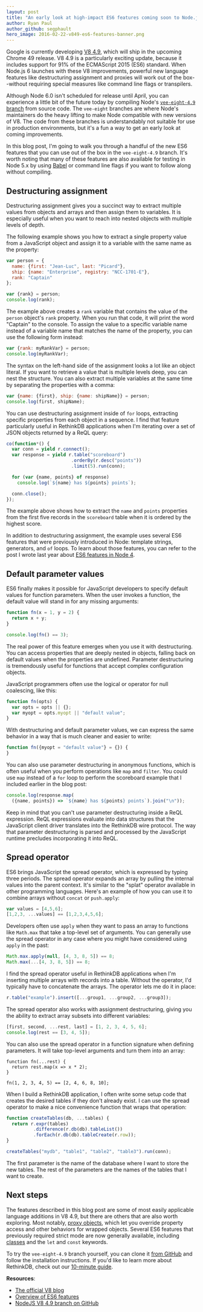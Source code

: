 ```yaml
---
layout: post
title: "An early look at high-impact ES6 features coming soon to Node.js"
author: Ryan Paul
author_github: segphault
hero_image: 2016-02-22-v849-es6-features-banner.png
---
```


Google is currently developing [V8 4.9][49post], which will ship in the
upcoming Chrome 49 release. V8 4.9 is a particularly exciting update,
because it includes support for 91% of the ECMAScript 2015 (ES6) standard.
When Node.js 6 launches with these V8 improvements, powerful new language
features like destructuring assignment and proxies will work out of the
box--without requiring special measures like command line flags or
transpilers.

Although Node 6.0 isn't scheduled for release until April, you can
experience a little bit of the future today by compiling Node's
[`vee-eight-4.9` branch][49branch] from source code. The `vee-eight`
branches are where Node's maintainers do the heavy lifting to make Node
compatible with new versions of V8. The code from these branches is
understandably not suitable for use in production environments, but it's a
fun a way to get an early look at coming improvements.

In this blog post, I'm going to walk you through a handful of the new ES6
features that you can use out of the box in the `vee-eight-4.9` branch. It's
worth noting that many of these features are also available for testing in
Node 5.x by using [Babel][] or command line flags if you want to follow
along without compiling.

<!--more-->

## Destructuring assignment

Destructuring assignment gives you a succinct way to extract multiple values
from objects and arrays and then assign them to variables. It is especially
useful when you want to reach into nested objects with multiple levels of
depth.

The following example shows you how to extract a single property value from
a JavaScript object and assign it to a variable with the same name as the
property:

```javascript
var person = {
  name: {first: "Jean-Luc", last: "Picard"},
  ship: {name: "Enterprise", registry: "NCC-1701-E"},
  rank: "Captain"
};

var {rank} = person;
console.log(rank); 
```

The example above creates a `rank` variable that contains the value of the
`person` object's `rank` property. When you run that code, it will print the
word "Captain" to the console. To assign the value to a specific variable
name instead of a variable name that matches the name of the property, you
can use the following form instead:

```javascript
var {rank: myRankVar} = person;
console.log(myRankVar); 
```

The syntax on the left-hand side of the assignment looks a lot like an
object literal. If you want to retrieve a value that is multiple levels
deep, you can nest the structure. You can also extract multiple variables at
the same time by separating the properties with a comma:

```javascript
var {name: {first}, ship: {name: shipName}} = person;
console.log(first, shipName);
```

You can use destructuring assignment inside of `for` loops, extracting
specific properties from each object in a sequence. I find that feature
particularly useful in RethinkDB applications when I'm iterating over a set
of JSON objects returned by a ReQL query:

```javascript
co(function*() {
  var conn = yield r.connect();
  var response = yield r.table("scoreboard")
                        .orderBy(r.desc("points"))
                        .limit(5).run(conn);

  for (var {name, points} of response)
    console.log(`${name} has ${points} points`);

  conn.close();
});
```

The example above shows how to extract the `name` and `points` properties
from the first five records in the `scoreboard` table when it is ordered by
the highest score.

In addition to destructuring assignment, the example uses several ES6
features that were previously introduced in Node: template strings,
generators, and `of` loops. To learn about those features, you can refer to
the post I wrote last year about [ES6 features in Node 4][node4post].  

## Default parameter values

ES6 finally makes it possible for JavaScript developers to specify default
values for function parameters. When the user invokes a function, the
default value will stand in for any missing arguments:

```javascript
function fn(x = 1, y = 2) {
  return x + y;
}

console.log(fn() == 3);
```

The real power of this feature emerges when you use it with destructuring.
You can access properties that are deeply nested in objects, falling back on
default values when the properties are undefined. Parameter destructuring is
tremendously useful for functions that accept complex configuration objects.

JavaScript programmers often use the logical or operator for null
coalescing, like this:

```javascript
function fn(opts) {
  var opts = opts || {};
  var myopt = opts.myopt || "default value";
}
```

With destructuring and default parameter values, we can express the same
behavior in a way that is much cleaner and easier to write:

```javascript
function fn({myopt = "default value"} = {}) {
}
```

You can also use parameter destructuring in anonymous functions, which is
often useful when you perform operations like `map` and `filter`. You could
use `map` instead of a `for` loop to perform the scoreboard example that I
included earlier in the blog post:

```javascript
console.log(response.map(
  ({name, points}) => `${name} has ${points} points`).join("\n"));
```

Keep in mind that you can't use parameter destructuring inside a ReQL
expression. ReQL expressions evaluate into data structures that the
JavaScript client driver translates into the RethinkDB wire protocol. The
way that parameter destructuring is parsed and processed by the JavaScript
runtime precludes incorporating it into ReQL.

## Spread operator

ES6 brings JavaScript the spread operator, which is expressed by typing
three periods. The spread operator expands an array by pulling the internal
values into the parent context. It's similar to the "splat" operator
available in other programming languages. Here's an example of how you can
use it to combine arrays without `concat` or `push.apply`:

```javascript
var values = [4,5,6];
[1,2,3, ...values] == [1,2,3,4,5,6];
```

Developers often use `apply` when they want to pass an array to functions
like `Math.max` that take a top-level set of arguments. You can generally
use the spread operator in any case where you might have considered using
`apply` in the past:

```javascript
Math.max.apply(null, [4, 3, 8, 5]) == 8;
Math.max(...[4, 3, 8, 5]) == 8;
```

I find the spread operator useful in RethinkDB applications when I'm
inserting multiple arrays with records into a table. Without the operator,
I'd typically have to concatenate the arrays. The operator lets me do it in
place:

```javascript
r.table("example").insert([...group1, ...group2, ...group3]);
```

The spread operator also works with assignment destructuring, giving you the
ability to extract array subsets into different variables:

```javascript
[first, second, ...rest, last] = [1, 2, 3, 4, 5, 6];
console.log(rest == [3, 4, 5]);
```

You can also use the spread operator in a function signature when defining
parameters. It will take top-level arguments and turn them into an array:

```javscript
function fn(...rest) {
  return rest.map(x => x * 2);
}

fn(1, 2, 3, 4, 5) == [2, 4, 6, 8, 10];
```

When I build a RethinkDB application, I often write some setup code that
creates the desired tables if they don't already exist. I can use the spread
operator to make a nice convenience function that wraps that operation:

```javascript
function createTables(db, ...tables) {
  return r.expr(tables)
          .difference(r.db(db).tableList())
          .forEach(r.db(db).tableCreate(r.row));
}

createTables("mydb", "table1", "table2", "table3").run(conn);
```

The first parameter is the name of the database where I want to store the
new tables. The rest of the parameters are the names of the tables that I
want to create.

## Next steps

The features described in this blog post are some of most easily applicable
language additions in V8 4.9, but there are others that are also worth
exploring. Most notably, [proxy objects][], which let you override property
access and other behaviors for wrapped objects. Several ES6 features that
previously required strict mode are now generally available, including
[classes][] and the `let` and `const` keywords.

To try the `vee-eight-4.9` branch yourself, you can clone it
[from GitHub][49branch] and follow the installation instructions.
If you'd like to learn more about RethinkDB, check out our
[10-minute guide][10min].

**Resources**:

* [The official V8 blog][49post]
* [Overview of ES6 features][es6overview]
* [NodeJS V8 4.9 branch on GitHub][49branch]

[49post]: http://v8project.blogspot.com/2016/01/v8-release-49.html
[49branch]: https://github.com/nodejs/node/tree/vee-eight-4.9
[Babel]: https://babeljs.io/
[node4post]: /blog/node-4/
[proxy objects]: https://developer.mozilla.org/en-US/docs/Web/JavaScript/Reference/Global_Objects/Proxy
[classes]: https://developer.mozilla.org/en-US/docs/Web/JavaScript/Reference/Classes
[10min]: /docs/guide/javascript/
[es6overview]: http://es6-features.org/
